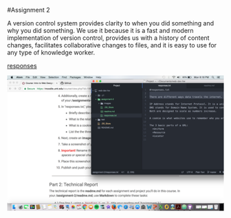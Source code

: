#Assignment 2

A version control system provides clarity to when you did something and why you did something. We use it because it is a fast and modern implementation of version control, provides us with a history of content changes, facilitates collaborative changes to files, and it is easy to use for any type of knowledge worker.

[responses](./web-dev-hw/assignment-2/responses.txt)


![](../assignment-2/images/screenshot.png)
